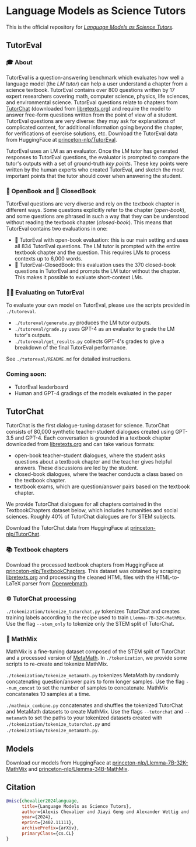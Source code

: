 # Language Models as Science Tutors

This is the official repository for [*Language Models as Science Tutors*](https://arxiv.org/abs/2402.11111). 


## TutorEval

### 🎓 About
TutorEval is a question-answering benchmark which evaluates how well a language model (the *LM tutor*) can help a user understand a chapter from a science textbook. TutorEval contains over 800 questions written by 17 expert researchers covering math, computer science, physics, life sciences, and environmental science. TutorEval questions relate to chapters from [TutorChat](https://huggingface.co/datasets/princeton-nlp/TutorChat) (downloaded from [libretexts.org](https://libretexts.org)) and require the model to answer free-form questions written from the point of view of a student. TutorEval questions are very diverse: they may ask for explanations of complicated content, for additional information going beyond the chapter, for verifications of exercise solutions, etc. Download the TutorEval data from HuggingFace at [princeton-nlp/TutorEval](https://huggingface.co/datasets/princeton-nlp/TutorEval).

TutorEval uses an LM as an evaluator. Once the LM tutor has generated responses to TutorEval questions, the evaluator is prompted to compare the tutor's outputs with a set of ground-truth *key points*. These key points were written by the human experts who created TutorEval, and sketch the most important points that the tutor should cover when answering the student.

### 📖 OpenBook and 📕 ClosedBook

TutorEval questions are very diverse and rely on the textbook chapter in different ways. Some questions explicitly refer to the chapter (*open-book*), and some questions are phrased in such a way that they can be understood without reading the textbook chapter (*closed-book*). This means that TutorEval contains two evaluations in one:

- 📖 TutorEval with open-book evaluation: this is our main setting and uses all 834 TutorEval questions. The LM tutor is prompted with the entire textbook chapter and the question. This requires LMs to process contexts up to 6,000 words.
- 📕 TutorEval-ClosedBook: this evaluation uses the 370 closed-book questions in TutorEval and prompts the LM tutor without the chapter. This makes it possible to evaluate short-context LMs.

### 🧑‍💻 Evaluating on TutorEval

To evaluate your own model on TutorEval, please use the scripts provided in `./tutoreval`.

- `./tutoreval/generate.py` produces the LM tutor outputs. 
- `./tutoreval/grade.py` uses GPT-4 as an evaluator to grade the LM tutor's outputs. 
- `./tutoreval/get_results.py` collects GPT-4's grades to give a breakdown of the final TutorEval performance.

See `./tutoreval/README.md` for detailed instructions.


### Coming soon:
- TutorEval leaderboard
-  Human and GPT-4 gradings of the models evaluated in the paper



## TutorChat
TutorChat is the first dialogue-tuning dataset for science. TutorChat consists of 80,000 synthetic teacher-student dialogues created using GPT-3.5 and GPT-4. Each conversation is grounded in a textbook chapter downloaded from [libretexts.org](https://libretexts.org) and can take various formats:
- open-book teacher-student dialogues, where the student asks questions about a textbook chapter and the teacher gives helpful answers. These discussions are led by the student.
- closed-book dialogues, where the teacher conducts a class based on the textbook chapter.
- textbook exams, which are question/answer pairs based on the textbook chapter.

We provide TutorChat dialogues for all chapters contained in the TextbookChapters dataset below, which includes humanities and social sciences. Roughly 40% of TutorChat dialogues are for STEM subjects.

Download the TutorChat data from HuggingFace at [princeton-nlp/TutorChat](https://huggingface.co/datasets/princeton-nlp/TutorChat). 

### 📚 Textbook chapters 
Download the processed textbook chapters from HuggingFace at [princeton-nlp/TextbookChapters](https://huggingface.co/datasets/princeton-nlp/TextbookChapters). This dataset was obtained by scraping [libretexts.org](https://libretexts.org) and processing the cleaned HTML files with the HTML-to-LaTeX parser from [Openwebmath](https://github.com/keirp/OpenWebMath). 

### ⚙️ TutorChat processing
`./tokenization/tokenize_tutorchat.py` tokenizes TutorChat and creates training labels according to the recipe used to train `Llemma-7B-32K-MathMix`. Use the flag `--stem_only` to tokenize only the STEM split of TutorChat.

### 🔢 MathMix
MathMix is a fine-tuning dataset composed of the STEM split of TutorChat and a processed version of [MetaMath](https://huggingface.co/datasets/meta-math/MetaMathQA). In `./tokenization`, we provide some scripts to re-create and tokenize MathMix.

`./tokenization/tokenize_metamath.py` tokenizes MetaMath by randomly concatenating question/answer pairs to form longer samples. Use the flag `--num_concat` to set the number of samples to concatenate. MathMix concatenates 10 samples at a time. 

`./mathmix_combine.py` concatenates and shuffles the tokenized TutorChat and MetaMath datasets to create MathMix. Use the flags `--tutorchat` and `--metamath` to set the paths to your tokenized datasets created with `./tokenization/tokenize_tutorchat.py` and `./tokenization/tokenize_metamath.py`.

## Models
Download our models from HuggingFace at [princeton-nlp/Llemma-7B-32K-MathMix](https://huggingface.co/princeton-nlp/Llemma-7B-32K-MathMix) and [princeton-nlp/Llemma-34B-MathMix](https://huggingface.co/princeton-nlp/Llemma-34B-MathMix).

## Citation
```bibtex
@misc{chevalier2024language,
      title={Language Models as Science Tutors}, 
      author={Alexis Chevalier and Jiayi Geng and Alexander Wettig and Howard Chen and Sebastian Mizera and Toni Annala and Max Jameson Aragon and Arturo Rodríguez Fanlo and Simon Frieder and Simon Machado and Akshara Prabhakar and Ellie Thieu and Jiachen T. Wang and Zirui Wang and Xindi Wu and Mengzhou Xia and Wenhan Jia and Jiatong Yu and Jun-Jie Zhu and Zhiyong Jason Ren and Sanjeev Arora and Danqi Chen},
      year={2024},
      eprint={2402.11111},
      archivePrefix={arXiv},
      primaryClass={cs.CL}
}
```


